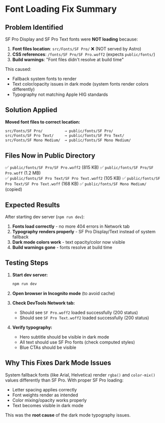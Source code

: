 # Font Loading Fix Summary

## Problem Identified

SF Pro Display and SF Pro Text fonts were **NOT loading** because:

1. **Font files location**: `src/Fonts/SF Pro/` ❌ (NOT served by Astro)
2. **CSS references**: `/fonts/SF Pro/SF Pro.woff2` (expects `public/fonts/`)
3. **Build warnings**: "Font files didn't resolve at build time"

This caused:

- Fallback system fonts to render
- Text color/opacity issues in dark mode (system fonts render colors differently)
- Typography not matching Apple HIG standards

## Solution Applied

**Moved font files to correct location:**

```bash
src/Fonts/SF Pro/          → public/fonts/SF Pro/
src/Fonts/SF Pro Text/     → public/fonts/SF Pro Text/
src/Fonts/SF Mono Medium/  → public/fonts/SF Mono Medium/
```

## Files Now in Public Directory

✅ `public/fonts/SF Pro/SF Pro.woff2` (815 KB)
✅ `public/fonts/SF Pro/SF Pro.woff` (1.2 MB)  
✅ `public/fonts/SF Pro Text/SF Pro Text.woff2` (105 KB)
✅ `public/fonts/SF Pro Text/SF Pro Text.woff` (168 KB)
✅ `public/fonts/SF Mono Medium/` (copied)

## Expected Results

After starting dev server (`npm run dev`):

1. **Fonts load correctly** - no more 404 errors in Network tab
2. **Typography renders properly** - SF Pro Display/Text instead of system fallback
3. **Dark mode colors work** - text opacity/color now visible
4. **Build warnings gone** - fonts resolve at build time

## Testing Steps

1. **Start dev server:**

   ```bash
   npm run dev
   ```

2. **Open browser in Incognito mode** (to avoid cache)

3. **Check DevTools Network tab:**
   - Should see `SF Pro.woff2` loaded successfully (200 status)
   - Should see `SF Pro Text.woff2` loaded successfully (200 status)

4. **Verify typography:**
   - Hero subtitle should be visible in dark mode
   - All text should use SF Pro fonts (check computed styles)
   - Blue CTAs should be visible

## Why This Fixes Dark Mode Issues

System fallback fonts (like Arial, Helvetica) render `rgba()` and `color-mix()` values differently than SF Pro. With proper SF Pro loading:

- Letter spacing applies correctly
- Font weights render as intended
- Color mixing/opacity works properly
- Text becomes visible in dark mode

This was the **root cause** of the dark mode typography issues.
